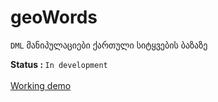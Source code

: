 # geoWords
 <code>DML</code> მანიპულაციები ქართული სიტყვების ბაზაზე

<b> Status : </b> <code>In development</code>
<br><br>
<a href="http://bumbeishvili.hostei.com/" target='_blank'> Working demo </a>

